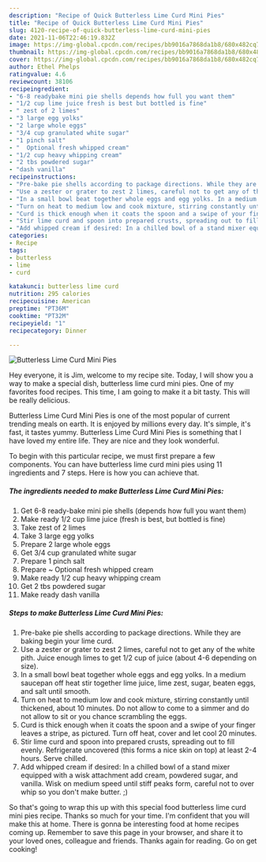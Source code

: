 ```yaml
---
description: "Recipe of Quick Butterless Lime Curd Mini Pies"
title: "Recipe of Quick Butterless Lime Curd Mini Pies"
slug: 4120-recipe-of-quick-butterless-lime-curd-mini-pies
date: 2021-11-06T22:46:19.832Z
image: https://img-global.cpcdn.com/recipes/bb9016a7868da1b8/680x482cq70/butterless-lime-curd-mini-pies-recipe-main-photo.jpg
thumbnail: https://img-global.cpcdn.com/recipes/bb9016a7868da1b8/680x482cq70/butterless-lime-curd-mini-pies-recipe-main-photo.jpg
cover: https://img-global.cpcdn.com/recipes/bb9016a7868da1b8/680x482cq70/butterless-lime-curd-mini-pies-recipe-main-photo.jpg
author: Ethel Phelps
ratingvalue: 4.6
reviewcount: 38106
recipeingredient:
- "6-8 readybake mini pie shells depends how full you want them"
- "1/2 cup lime juice fresh is best but bottled is fine"
- " zest of 2 limes"
- "3 large egg yolks"
- "2 large whole eggs"
- "3/4 cup granulated white sugar"
- "1 pinch salt"
- "  Optional fresh whipped cream"
- "1/2 cup heavy whipping cream"
- "2 tbs powdered sugar"
- "dash vanilla"
recipeinstructions:
- "Pre-bake pie shells according to package directions. While they are baking begin your lime curd."
- "Use a zester or grater to zest 2 limes, careful not to get any of the white pith. Juice enough limes to get 1/2 cup of juice (about 4-6 depending on size)."
- "In a small bowl beat together whole eggs and egg yolks. In a medium saucepan off heat stir together lime juice, lime zest, sugar, beaten eggs, and salt until smooth."
- "Turn on heat to medium low and cook mixture, stirring constantly until thickened, about 10 minutes. Do not allow to come to a simmer and do not allow to sit or you chance scrambling the eggs."
- "Curd is thick enough when it coats the spoon and a swipe of your finger leaves a stripe, as pictured. Turn off heat, cover and let cool 20 minutes."
- "Stir lime curd and spoon into prepared crusts, spreading out to fill evenly. Refrigerate uncovered (this forms a nice skin on top) at least 2-4 hours. Serve chilled."
- "Add whipped cream if desired: In a chilled bowl of a stand mixer equipped with a wisk attachment add cream, powdered sugar, and vanilla. Wisk on medium speed until stiff peaks form, careful not to over whip so you don&#39;t make butter. ;)"
categories:
- Recipe
tags:
- butterless
- lime
- curd

katakunci: butterless lime curd 
nutrition: 295 calories
recipecuisine: American
preptime: "PT36M"
cooktime: "PT32M"
recipeyield: "1"
recipecategory: Dinner

---
```



![Butterless Lime Curd Mini Pies](https://img-global.cpcdn.com/recipes/bb9016a7868da1b8/680x482cq70/butterless-lime-curd-mini-pies-recipe-main-photo.jpg)

Hey everyone, it is Jim, welcome to my recipe site. Today, I will show you a way to make a special dish, butterless lime curd mini pies. One of my favorites food recipes. This time, I am going to make it a bit tasty. This will be really delicious.



Butterless Lime Curd Mini Pies is one of the most popular of current trending meals on earth. It is enjoyed by millions every day. It's simple, it's fast, it tastes yummy. Butterless Lime Curd Mini Pies is something that I have loved my entire life. They are nice and they look wonderful.


To begin with this particular recipe, we must first prepare a few components. You can have butterless lime curd mini pies using 11 ingredients and 7 steps. Here is how you can achieve that.

<!--inarticleads1-->

##### The ingredients needed to make Butterless Lime Curd Mini Pies:

1. Get 6-8 ready-bake mini pie shells (depends how full you want them)
1. Make ready 1/2 cup lime juice (fresh is best, but bottled is fine)
1. Take  zest of 2 limes
1. Take 3 large egg yolks
1. Prepare 2 large whole eggs
1. Get 3/4 cup granulated white sugar
1. Prepare 1 pinch salt
1. Prepare  ~ Optional fresh whipped cream
1. Make ready 1/2 cup heavy whipping cream
1. Get 2 tbs powdered sugar
1. Make ready dash vanilla




<!--inarticleads2-->

##### Steps to make Butterless Lime Curd Mini Pies:

1. Pre-bake pie shells according to package directions. While they are baking begin your lime curd.
1. Use a zester or grater to zest 2 limes, careful not to get any of the white pith. Juice enough limes to get 1/2 cup of juice (about 4-6 depending on size).
1. In a small bowl beat together whole eggs and egg yolks. In a medium saucepan off heat stir together lime juice, lime zest, sugar, beaten eggs, and salt until smooth.
1. Turn on heat to medium low and cook mixture, stirring constantly until thickened, about 10 minutes. Do not allow to come to a simmer and do not allow to sit or you chance scrambling the eggs.
1. Curd is thick enough when it coats the spoon and a swipe of your finger leaves a stripe, as pictured. Turn off heat, cover and let cool 20 minutes.
1. Stir lime curd and spoon into prepared crusts, spreading out to fill evenly. Refrigerate uncovered (this forms a nice skin on top) at least 2-4 hours. Serve chilled.
1. Add whipped cream if desired: In a chilled bowl of a stand mixer equipped with a wisk attachment add cream, powdered sugar, and vanilla. Wisk on medium speed until stiff peaks form, careful not to over whip so you don&#39;t make butter. ;)




So that's going to wrap this up with this special food butterless lime curd mini pies recipe. Thanks so much for your time. I'm confident that you will make this at home. There is gonna be interesting food at home recipes coming up. Remember to save this page in your browser, and share it to your loved ones, colleague and friends. Thanks again for reading. Go on get cooking!
